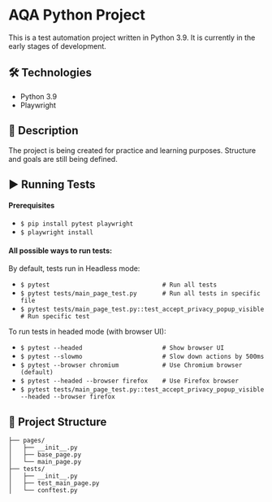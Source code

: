 # AQA Python Project

This is a test automation project written in Python 3.9. It is currently in the early stages of development.

## 🛠 Technologies

- Python 3.9  
- Playwright

## 📝 Description

The project is being created for practice and learning purposes. Structure and goals are still being defined.

## ▶️ Running Tests
#### Prerequisites

- `$ pip install pytest playwright`
- `$ playwright install`

#### All possible ways to run tests:

By default, tests run in Headless mode:
- `$ pytest                               # Run all tests`
- `$ pytest tests/main_page_test.py       # Run all tests in specific file`
- `$ pytest tests/main_page_test.py::test_accept_privacy_popup_visible # Run specific test`

To run tests in headed mode (with browser UI):
- `$ pytest --headed                      # Show browser UI`
- `$ pytest --slowmo                      # Slow down actions by 500ms`
- `$ pytest --browser chromium            # Use Chromium browser (default)`
- `$ pytest --headed --browser firefox    # Use Firefox browser`
- `$ pytest tests/main_page_test.py::test_accept_privacy_popup_visible --headed --browser firefox`

## 📁 Project Structure
```
├── pages/
│   ├── __init__.py
│   ├── base_page.py
│   └── main_page.py
├── tests/
│   ├── __init__.py
│   ├── test_main_page.py
│   └── conftest.py
```